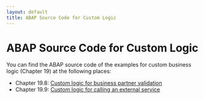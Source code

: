 ```yaml
---
layout: default
title: ABAP Source Code for Custom Logic
---
```

# ABAP Source Code for Custom Logic
You can find the ABAP source code of the examples for custom business logic (Chapter 19) at the following places:
* Chapter 19.8: [Custom logic for business partner validation](https://github.com/SAP/cloud-s4-sdk-book/blob/master/docs/assets/abap/19_1_bp_custom_validation_logic.abap)
* Chapter 19.9: [Custom logic for calling an external service](https://github.com/SAP/cloud-s4-sdk-book/blob/master/docs/assets/abap/19_2_cbl_bpsocialmediaaccounts_check_account.abap)
